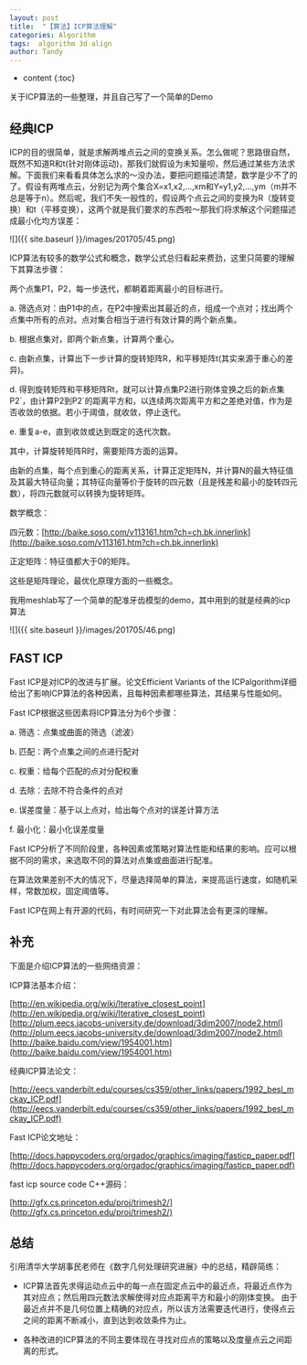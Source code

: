 ```yaml
---
layout: post
title:  "【算法】ICP算法理解"
categories: Algorithm
tags:  algorithm 3d align
author: Tandy
---
```


* content
{:toc}

关于ICP算法的一些整理，并且自己写了一个简单的Demo




## 经典ICP

ICP的目的很简单，就是求解两堆点云之间的变换关系。怎么做呢？思路很自然，既然不知道R和t(针对刚体运动)，那我们就假设为未知量呗，然后通过某些方法求解。下面我们来看看具体怎么求的～没办法，要把问题描述清楚，数学是少不了的了。假设有两堆点云，分别记为两个集合X=x1,x2,...,xm和Y=y1,y2,...,ym（m并不总是等于n）。然后呢，我们不失一般性的，假设两个点云之间的变换为R（旋转变换）和t（平移变换），这两个就是我们要求的东西啦～那我们将求解这个问题描述成最小化均方误差： 


![]({{ site.baseurl }}/images/201705/45.png)

ICP算法有较多的数学公式和概念，数学公式总归看起来费劲，这里只简要的理解下其算法步骤：

两个点集P1，P2，每一步迭代，都朝着距离最小的目标进行。

a. 筛选点对：由P1中的点，在P2中搜索出其最近的点，组成一个点对；找出两个点集中所有的点对。点对集合相当于进行有效计算的两个新点集。

b. 根据点集对，即两个新点集，计算两个重心。

c. 由新点集，计算出下一步计算的旋转矩阵R，和平移矩阵t(其实来源于重心的差异)。

d. 得到旋转矩阵和平移矩阵Rt，就可以计算点集P2进行刚体变换之后的新点集P2\`，由计算P2到P2\`的距离平方和，以连续两次距离平方和之差绝对值，作为是否收敛的依据。若小于阈值，就收敛，停止迭代。

e. 重复a-e，直到收敛或达到既定的迭代次数。

其中，计算旋转矩阵R时，需要矩阵方面的运算。

由新的点集，每个点到重心的距离关系，计算正定矩阵N，并计算N的最大特征值及其最大特征向量；其特征向量等价于旋转的四元数（且是残差和最小的旋转四元数），将四元数就可以转换为旋转矩阵。

数学概念：

四元数：[http://baike.soso.com/v113161.htm?ch=ch.bk.innerlink](http://baike.soso.com/v113161.htm?ch=ch.bk.innerlink)

正定矩阵：特征值都大于0的矩阵。

这些是矩阵理论，最优化原理方面的一些概念。

我用meshlab写了一个简单的配准牙齿模型的demo，其中用到的就是经典的icp算法

![]({{ site.baseurl }}/images/201705/46.png)


## FAST ICP

Fast ICP是对ICP的改进与扩展。论文Efficient Variants of the ICPalgorithm详细给出了影响ICP算法的各种因素，且每种因素都哪些算法，其结果与性能如何。

Fast ICP根据这些因素将ICP算法分为6个步骤：

a. 筛选：点集或曲面的筛选（滤波）

b. 匹配：两个点集之间的点进行配对

c. 权重：给每个匹配的点对分配权重

d. 去除：去除不符合条件的点对

e. 误差度量：基于以上点对，给出每个点对的误差计算方法

f. 最小化：最小化误差度量

Fast ICP分析了不同阶段里，各种因素或策略对算法性能和结果的影响。应可以根据不同的需求，来选取不同的算法对点集或曲面进行配准。

在算法效果差别不大的情况下，尽量选择简单的算法，来提高运行速度，如随机采样，常数加权，固定阈值等。

Fast ICP在网上有开源的代码，有时间研究一下对此算法会有更深的理解。


## 补充

下面是介绍ICP算法的一些网络资源：

ICP算法基本介绍：

[http://en.wikipedia.org/wiki/Iterative_closest_point](http://en.wikipedia.org/wiki/Iterative_closest_point)  
[http://plum.eecs.jacobs-university.de/download/3dim2007/node2.html](http://plum.eecs.jacobs-university.de/download/3dim2007/node2.html)  
[http://baike.baidu.com/view/1954001.htm](http://baike.baidu.com/view/1954001.htm)

经典ICP算法论文：

[http://eecs.vanderbilt.edu/courses/cs359/other_links/papers/1992_besl_mckay_ICP.pdf](http://eecs.vanderbilt.edu/courses/cs359/other_links/papers/1992_besl_mckay_ICP.pdf)

Fast ICP论文地址：

[http://docs.happycoders.org/orgadoc/graphics/imaging/fasticp_paper.pdf](http://docs.happycoders.org/orgadoc/graphics/imaging/fasticp_paper.pdf)

fast icp source code C++源码：

[http://gfx.cs.princeton.edu/proj/trimesh2/](http://gfx.cs.princeton.edu/proj/trimesh2/)

## 总结

引用清华大学胡事民老师在《数字几何处理研究进展》中的总结，精辟简练：

- ICP算法首先求得运动点云中的每一点在固定点云中的最近点，将最近点作为其对应点；然后用四元数法求解使得对应点距离平方和最小的刚体变换。 由于最近点并不是几何位置上精确的对应点，所以该方法需要迭代进行，使得点云之间的距离不断减小，直到达到收敛条件为止。 

- 各种改进的ICP算法的不同主要体现在寻找对应点的策略以及度量点云之间距离的形式。
